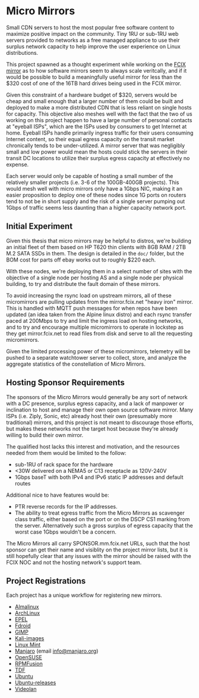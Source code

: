 # Micro Mirrors

Small CDN servers to host the most popular free software content to maximize positive impact on the community.
Tiny 1RU or sub-1RU web servers provided to networks as a free managed appliance to use their surplus network capacity to help improve the user experience on Linux distributions.

This project spawned as a thought experiment while working on the [FCIX mirror](https://mirror.fcix.net/) as to how software mirrors seem to always scale veritcally, and if it would be possible to build a meaningfully useful mirror for less than the $320 cost of one of the 16TB hard drives being used in the FCIX mirror.

Given this constraint of a hardware budget of $320, servers would be cheap and small enough that a larger number of them could be built and deployed to make a more distributed CDN that is less reliant on single hosts for capacity.
This objective also meshes well with the fact that the two of us working on this project happen to have a large number of personal contacts at "eyeball ISPs", which are the ISPs used by consumers to get Internet at home.
Eyeball ISPs handle primarily ingress traffic for their users consuming Internet content, so their equal egress capacity on the transit market chronically tends to be under-utilized.
A mirror server that was negligibly small and low power would mean the hosts could stick the servers in their transit DC locations to utilize their surplus egress capacity at effectively no expense.

Each server would only be capable of hosting a small number of the relatively smaller projects (i.e. 3-6 of the 100GB-400GB projects).
This would mesh well with micro mirrors only have a 1Gbps NIC, making it an easier proposition to deploy one of these nodes since 1G ports on routers tend to not be in short supply and the risk of a single server pumping out 1Gbps of traffic seems less daunting than a higher capacity network port.

## Initial Experiment

Given this thesis that micro mirrors may be helpful to distros, we're building an initial fleet of them based on HP T620 thin clients with 8GB RAM / 2TB M.2 SATA SSDs in them.
The design is detailed in the `doc/` folder, but the BOM cost for parts off ebay works out to roughly $220 each.

With these nodes, we're deploying them in a select number of sites with the objective of a single node per hosting AS and a single node per physical building, to try and distribute the fault domain of these mirrors.

To avoid increasing the rsync load on upstream mirrors, all of these micromirrors are pulling updates from the mirror.fcix.net "heavy iron" mirror.
This is handled with MQTT push messages for when repos have been updated (an idea taken from the Alpine linux distro) and each rsync transfer paced at 200Mbps to try and limit the ingress load on hosting networks, and to try and encourage multiple micromirrors to operate in lockstep as they get mirror.fcix.net to read files from disk and serve to all the requesting micromirrors.

Given the limited processing power of these micromirrors, telemetry will be pushed to a separate watchtower server to collect, store, and analyze the aggregate statistics of the constellation of Micro Mirrors.

## Hosting Sponsor Requirements

The sponsors of the Micro Mirrors would generally be any sort of network with a DC presence, surplus egress capacity, and a lack of manpower or inclination to host and manage their own open source software mirror.
Many ISPs (i.e. Ziply, Sonic, etc) already host their own (presumably more traditional) mirrors, and this project is not meant to discourage those efforts, but makes these networks not the target host because they're already willing to build their own mirror.

The qualified host lacks this interest and motivation, and the resources needed from them would be limited to the follow:
* sub-1RU of rack space for the hardware
* <30W delivered on a NEMA5 or C13 receptacle as 120V-240V
* 1Gbps baseT with both IPv4 and IPv6 static IP addresses and default routes

Additional nice to have features would be:
* PTR reverse records for the IP addresses.
* The ability to treat egress traffic from the Micro Mirrors as scavenger class traffic, either based on the port or on the DSCP CS1 marking from the server. Alternatively such a gross surplus of egress capacity that the worst case 1Gbps wouldn't be a concern.

The Micro Mirrors all carry SPONSOR.mm.fcix.net URLs, such that the host sponsor can get their name and visiblity on the project mirror lists, but it is still hopefully clear that any issues with the mirror should be raised with the FCIX NOC and not the hosting network's support team.

## Project Registrations

Each project has a unique workflow for registering new mirrors.

* [Almalinux](https://wiki.almalinux.org/Mirrors.html)
* [ArchLinux](https://wiki.archlinux.org/title/DeveloperWiki:NewMirrors)
* [EPEL](https://fedoraproject.org/wiki/Infrastructure/Mirroring)
* [Fdroid](https://f-droid.org/docs/Running_a_Mirror/)
* [GIMP](https://www.gimp.org/news/2021/10/06/official-mirror-policy/)
* [Kali-images](https://www.kali.org/docs/community/setting-up-a-kali-linux-mirror/)
* [Linux Mint](https://linuxmint.com/mirrors.php)
* [Manjaro](https://wiki.manjaro.org/index.php/Manjaro_Mirrors) (email info@manjaro.org)
* [OpenSUSE](https://en.opensuse.org/openSUSE:Mirror_infrastructure)
* [RPMFusion](https://rpmfusion.org/Mirrors)
* [TDF](https://wiki.documentfoundation.org/Infra/Mirroring)
* [Ubuntu](https://wiki.ubuntu.com/Mirrors)
* [Ubuntu-releases](https://wiki.ubuntu.com/Mirrors)
* [Videolan](https://www.videolan.org/videolan/mirrors.html)

